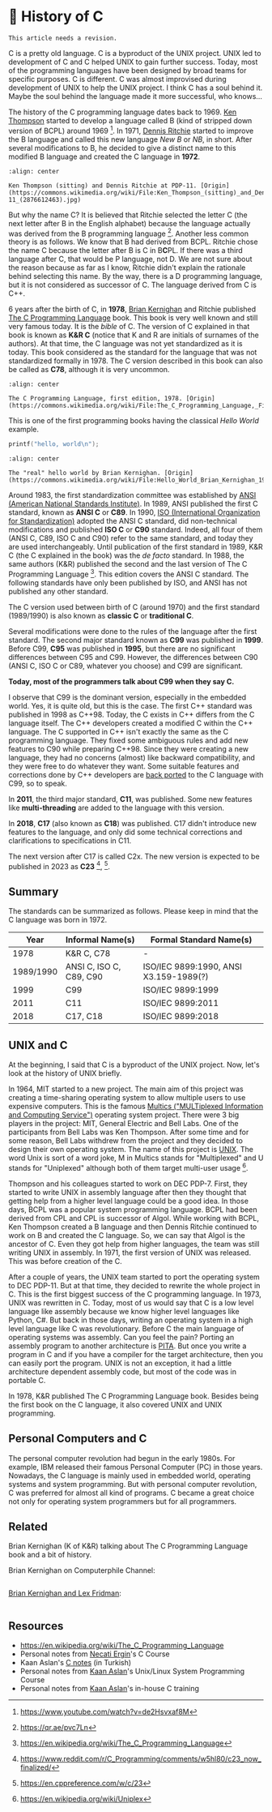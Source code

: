 # 📜 History of C

```{todo}
This article needs a revision.
```

C is a pretty old language. C is a byproduct of the UNIX project. UNIX led to
development of C and C helped UNIX to gain further success. Today, most of the
programming languages have been designed by broad teams for specific purposes. C
is different. C was almost improvised during development of UNIX to help the
UNIX project. I think C has a soul behind it. Maybe the soul behind the language
made it more successful, who knows…

The history of the C programming language dates back to 1969. [Ken
Thompson](https://en.wikipedia.org/wiki/Ken_Thompson) started to develop a
language called B (kind of stripped down version of BCPL) around 1969 [^1f]. In
1971, [Dennis Ritchie](https://en.wikipedia.org/wiki/Dennis_Ritchie) started to
improve the B language and called this new language *New B* or *NB*, in short.
After several modifications to B, he decided to give a distinct name to this
modified B language and created the C language in **1972**.

```{figure} assets/thompson_ritchie_PDP-11.jpg
:align: center

Ken Thompson (sitting) and Dennis Ritchie at PDP-11. [Origin](https://commons.wikimedia.org/wiki/File:Ken_Thompson_(sitting)_and_Dennis_Ritchie_at_PDP-11_(2876612463).jpg)
```

But why the name C? It is believed that Ritchie selected the letter C (the next
letter after B in the English alphabet) because the language actually was
derived from the B programming language [^2f]. Another less common theory is as
follows. We know that B had derived from BCPL. Ritchie chose the name C because
the letter after B is C in B**C**PL. If there was a third language after C, that
would be P language, not D. We are not sure about the reason because as far as I
know, Ritchie didn't explain the rationale behind selecting this name. By the
way, there is a D programming language, but it is not considered as successor of
C. The language derived from C is C++.

6 years after the birth of C, in **1978**, [Brian
Kernighan](https://en.wikipedia.org/wiki/Brian_Kernighan) and Ritchie published
[The C Programming
Language](https://en.wikipedia.org/wiki/C_(programming_language)) book.
This book is very well known and still very famous today. It is the *bible* of
C. The version of C explained in that book is known as **K&R C** (notice that K
and R are initials of surnames of the authors). At that time, the C language was
not yet standardized as it is today. This book considered as the standard for
the language that was not standardized formally in 1978. The C version described
in this book can also be called as **C78**, although it is very uncommon.

```{figure} assets/The_C_Programming_Language,_First_Edition_Cover.svg.png
:align: center

The C Programming Language, first edition, 1978. [Origin](https://commons.wikimedia.org/wiki/File:The_C_Programming_Language,_First_Edition_Cover.svg)
```

This is one of the first programming books having the classical *Hello World*
example.

```c
printf("hello, world\n");
```

```{figure} assets/Hello_World_Brian_Kernighan_1978.jpg
:align: center

The "real" hello world by Brian Kernighan. [Origin](https://commons.wikimedia.org/wiki/File:Hello_World_Brian_Kernighan_1978.jpg)
```

Around 1983, the first standardization committee was established by [ANSI
(American National Standards Institute)](https://www.ansi.org/). In 1989, ANSI
published the first C standard, known as **ANSI C** or **C89**. In 1990, [ISO
(International Organization for Standardization)](https://www.ansi.org/) adopted
the ANSI C standard, did non-technical modifications and published **ISO C** or
**C90** standard. Indeed, all four of them (ANSI C, C89, ISO C and C90) refer to
the same standard, and today they are used interchangeably. Until publication of
the first standard in 1989, K&R C (the C explained in the book) was the *de
facto* standard. In 1988, the same authors (K&R) published the second and the
last version of The C Programming Language [^5f]. This edition covers the ANSI C
standard. The following standards have only been published by ISO, and ANSI has
not published any other standard.

The C version used between birth of C (around 1970) and the first standard
(1989/1990) is also known as **classic C** or **traditional C**.

Several modifications were done to the rules of the language after the first
standard. The second major standard known as **C99** was published in **1999**.
Before C99, **C95** was published in **1995**, but there are no significant
differences between C95 and C99. However, the differences between C90 (ANSI C,
ISO C or C89, whatever you choose) and C99 are significant.

**Today, most of the programmers talk about C99 when they say C.**

I observe that C99 is the dominant version, especially in the embedded world.
Yes, it is quite old, but this is the case. The first C++ standard was published
in 1998 as C++98. Today, the C exists in C++ differs from the C language itself.
The C++ developers created a modified C within the C++ language. The C supported
in C++ isn't exactly the same as the C programming language. They fixed some
ambiguous rules and add new features to C90 while preparing C++98. Since they
were creating a new language, they had no concerns (almost) like backward
compatibility, and they were free to do whatever they want. Some suitable
features and corrections done by C++ developers are [back
ported](https://en.wikipedia.org/wiki/Backporting) to the C language with C99,
so to speak.

In **2011**, the third major standard, **C11**, was published. Some new features
like **multi-threading** are added to the language with this version.

In **2018**, **C17** (also known as **C18**) was published. C17 didn't introduce
new features to the language, and only did some technical corrections and
clarifications to specifications in C11.

The next version after C17 is called C2x. The new version is expected to be
published in 2023 as **C23** [^3f], [^4f].

## Summary

The standards can be summarized as follows. Please keep in mind that the C
language was born in 1972.

| Year      | Informal Name(s)        | Formal Standard Name(s)                |
| --------- | ----------------------- | -------------------------------------- |
| 1978      | K&R C, C78              | -                                      |
| 1989/1990 | ANSI C, ISO C, C89, C90 | ISO/IEC 9899:1990, ANSI X3.159-1989(?) |
| 1999      | C99                     | ISO/IEC 9899:1999                      |
| 2011      | C11                     | ISO/IEC 9899:2011                      |
| 2018      | C17, C18                | ISO/IEC 9899:2018                      |

## UNIX and C

At the beginning, I said that C is a byproduct of the UNIX project. Now, let's
look at the history of UNIX briefly.

In 1964, MIT started to a new project. The main aim of this project was creating
a time-sharing operating system to allow multiple users to use expensive
computers. This is the famous [Multics ("MULTiplexed Information and Computing
Service")](https://en.wikipedia.org/wiki/Multics) operating system project.
There were 3 big players in the project: MIT, General Electric and Bell Labs.
One of the participants from Bell Labs was Ken Thompson. After some time and for
some reason, Bell Labs withdrew from the project and they decided to design
their own operating system. The name of this project is
[UNIX](https://en.wikipedia.org/wiki/Unix). The word Unix is sort of a word
joke, M in Multics stands for "Multiplexed" and U stands for "Uniplexed"
although both of them target multi-user usage [^6f].

Thompson and his colleagues started to work on DEC PDP-7. First, they started to
write UNIX in assembly language after then they thought that getting help from a
higher level language could be a good idea. In those days, BCPL was a popular
system programming language. BCPL had been derived from CPL and CPL is successor
of Algol. While working with BCPL, Ken Thompson created a B language and then
Dennis Ritchie continued to work on B and created the C language. So, we can say
that Algol is the ancestor of C. Even they got help from higher languages, the
team was still writing UNIX in assembly. In 1971, the first version of UNIX was
released. This was before creation of the C.

After a couple of years, the UNIX team started to port the operating system to
DEC PDP-11. But at that time, they decided to rewrite the whole project in C.
This is the first biggest success of the C programming language. In 1973, UNIX
was rewritten in C. Today, most of us would say that C is a low level language
like assembly because we know higher level languages like Python, C#. But back
in those days, writing an operating system in a high level language like C was
revolutionary. Before C the main language of operating systems was assembly. Can
you feel the pain? Porting an assembly program to another architecture is
[PITA](https://en.wiktionary.org/wiki/pain_in_the_ass). But once you write a
program in C and if you have a compiler for the target architecture, then you
can easily port the program. UNIX is not an exception, it had a little
architecture dependent assembly code, but most of the code was in portable C.

In 1978, K&R published The C Programming Language book. Besides being the first
book on the C language, it also covered UNIX and UNIX programming.

## Personal Computers and C

The personal computer revolution had begun in the early 1980s. For example, IBM
released their famous Personal Computer (PC) in those years. Nowadays, the C
language is mainly used in embedded world, operating systems and system
programming. But with personal computer revolution, C was preferred for almost
all kind of programs. C became a great choice not only for operating system
programmers but for all programmers.

## Related

Brian Kernighan (K of K&R) talking about The C Programming Language book and a
bit of history.

Brian Kernighan on Computerphile Channel:

```{youtube} de2Hsvxaf8M
```

[Brian Kernighan and Lex Fridman](https://www.youtube.com/watch?v=O9upVbGSBFo):

```{youtube} O9upVbGSBFo
```

## Resources

- <https://en.wikipedia.org/wiki/The_C_Programming_Language>
- Personal notes from [Necati Ergin](https://github.com/necatiergin/)'s C Course
- Kaan Aslan's [C notes](https://github.com/necatiergin/) (in Turkish)
- Personal notes from [Kaan Aslan](https://csystem.org/)'s Unix/Linux System
  Programming Course
- Personal notes from [Kaan Aslan](https://csystem.org/)'s in-house C training

[^1f]: <https://www.youtube.com/watch?v=de2Hsvxaf8M>
[^2f]: <https://qr.ae/pvc7Ln>
[^3f]: <https://www.reddit.com/r/C_Programming/comments/w5hl80/c23_now_finalized/>
[^4f]: <https://en.cppreference.com/w/c/23>
[^5f]: <https://en.wikipedia.org/wiki/The_C_Programming_Language>
[^6f]: <https://en.wikipedia.org/wiki/Uniplex>
